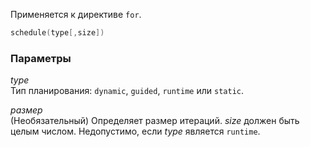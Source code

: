 Применяется к директиве `for`.

```cpp
schedule(type[,size])
```

### Параметры

*type*<br/>
Тип планирования: `dynamic`, `guided`, `runtime` или `static`.

*размер*<br/>
(Необязательный) Определяет размер итераций. *size* должен быть целым числом. Недопустимо, если *type* является `runtime`.